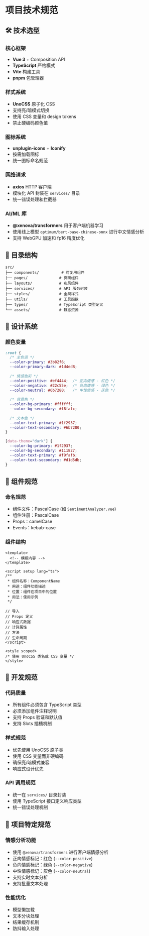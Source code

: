 # 项目技术规范

## 🛠 技术选型

### 核心框架
- **Vue 3** + Composition API
- **TypeScript** 严格模式
- **Vite** 构建工具
- **pnpm** 包管理器

### 样式系统
- **UnoCSS** 原子化 CSS
- 支持亮/暗模式切换
- 使用 CSS 变量和 design tokens
- 禁止硬编码颜色值

### 图标系统
- **unplugin-icons** + **Iconify**
- 按需加载图标
- 统一图标命名规范

### 网络请求
- **axios** HTTP 客户端
- 模块化 API 封装在 `services/` 目录
- 统一错误处理和拦截器

### AI/ML 库
- **@xenova/transformers** 用于客户端机器学习
- 使用线上模型 `optimum/bert-base-chinese-onnx` 进行中文情感分析
- 支持 WebGPU 加速和 fp16 精度优化

## 📁 目录结构

```
src/
├── components/          # 可复用组件
├── pages/              # 页面组件
├── layouts/            # 布局组件
├── services/           # API 服务封装
├── styles/             # 全局样式
├── utils/              # 工具函数
├── types/              # TypeScript 类型定义
└── assets/             # 静态资源
```

## 🎨 设计系统

### 颜色变量
```css
:root {
  /* 主色调 */
  --color-primary: #3b82f6;
  --color-primary-dark: #1d4ed8;
  
  /* 情感色彩 */
  --color-positive: #ef4444;  /* 正向情感 - 红色 */
  --color-negative: #22c55e;  /* 负向情感 - 绿色 */
  --color-neutral: #6b7280;   /* 中性情感 - 灰色 */
  
  /* 背景色 */
  --color-bg-primary: #ffffff;
  --color-bg-secondary: #f8fafc;
  
  /* 文本色 */
  --color-text-primary: #1f2937;
  --color-text-secondary: #6b7280;
}

[data-theme="dark"] {
  --color-bg-primary: #1f2937;
  --color-bg-secondary: #111827;
  --color-text-primary: #f9fafb;
  --color-text-secondary: #d1d5db;
}
```

## 📝 组件规范

### 命名规范
- 组件文件：PascalCase (如 `SentimentAnalyzer.vue`)
- 组件注册：PascalCase
- Props：camelCase
- Events：kebab-case

### 组件结构
```vue
<template>
  <!-- 模板内容 -->
</template>

<script setup lang="ts">
/**
 * 组件名称：ComponentName
 * 用途：组件功能描述
 * 位置：组件在项目中的位置
 * 用法：使用示例
 */

// 导入
// Props 定义
// 响应式数据
// 计算属性
// 方法
// 生命周期
</script>

<style scoped>
/* 使用 UnoCSS 类名或 CSS 变量 */
</style>
```

## 🔧 开发规范

### 代码质量
- 所有组件必须包含 TypeScript 类型
- 必须添加组件注释说明
- 支持 Props 验证和默认值
- 支持 Slots 插槽机制

### 样式规范
- 优先使用 UnoCSS 原子类
- 使用 CSS 变量而非硬编码
- 确保亮/暗模式兼容
- 响应式设计优先

### API 调用规范
- 统一在 `services/` 目录封装
- 使用 TypeScript 接口定义响应类型
- 统一错误处理机制

## 🎯 项目特定规范

### 情感分析功能
- 使用 `@xenova/transformers` 进行客户端情感分析
- 正向情感标记：红色 (`--color-positive`)
- 负向情感标记：绿色 (`--color-negative`)
- 中性情感标记：灰色 (`--color-neutral`)
- 支持实时文本分析
- 支持批量文本处理

### 性能优化
- 模型懒加载
- 文本分块处理
- 结果缓存机制
- 防抖输入处理